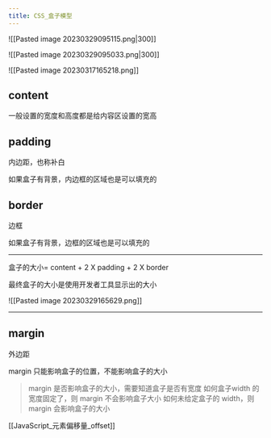 ```yaml
---
title: CSS_盒子模型
---
```

![[Pasted image 20230329095115.png|300]]

![[Pasted image 20230329095033.png|300]]

![[Pasted image 20230317165218.png]]
## content 

一般设置的宽度和高度都是给内容区设置的宽高

## padding 

内边距，也称补白

如果盒子有背景，内边框的区域也是可以填充的 

## border 

边框 

如果盒子有背景，边框的区域也是可以填充的 

---

盒子的大小= content + 2 X padding + 2 X border 

最终盒子的大小是使用开发者工具显示出的大小 

![[Pasted image 20230329165629.png]]

---

## margin 

外边距 

margin 只能影响盒子的位置，不能影响盒子的大小 

> margin 是否影响盒子的大小，需要知道盒子是否有宽度
> 如何盒子width 的宽度固定了，则 margin 不会影响盒子大小 
> 如何未给定盒子的 width，则 margin 会影响盒子的大小 

[[JavaScript_元素偏移量_offset]]


